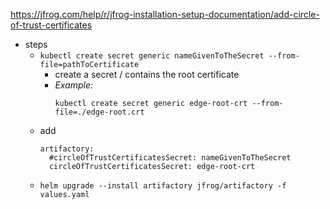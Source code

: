 https://jfrog.com/help/r/jfrog-installation-setup-documentation/add-circle-of-trust-certificates

* steps
  * `kubectl create secret generic nameGivenToTheSecret --from-file=pathToCertificate`
    * create a secret / contains the root certificate
    * _Example:_ 
      ```
      kubectl create secret generic edge-root-crt --from-file=./edge-root.crt
      ```
  * add
    ```yaml, title=values.yaml
    artifactory:
      #circleOfTrustCertificatesSecret: nameGivenToTheSecret
      circleOfTrustCertificatesSecret: edge-root-crt
    ```
  * `helm upgrade --install artifactory jfrog/artifactory -f values.yaml`
 